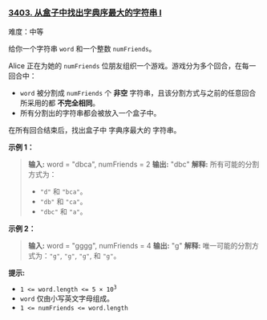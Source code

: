 ### [3403\. 从盒子中找出字典序最大的字符串 I](https://leetcode.cn/problems/find-the-lexicographically-largest-string-from-the-box-i/)

难度：中等

给你一个字符串 `word` 和一个整数 `numFriends`。

Alice 正在为她的 `numFriends` 位朋友组织一个游戏。游戏分为多个回合，在每一回合中：

- `word` 被分割成 `numFriends` 个 **非空** 字符串，且该分割方式与之前的任意回合所采用的都 **不完全相同**。
- 所有分割出的字符串都会被放入一个盒子中。

在所有回合结束后，找出盒子中 字典序最大的 字符串。

**示例 1：**

> **输入:** word = "dbca", numFriends = 2
> **输出:** "dbc"
> **解释:**
> 所有可能的分割方式为：
>
> - `"d"` 和 `"bca"`。
> - `"db"` 和 `"ca"`。
> - `"dbc"` 和 `"a"`。

**示例 2：**

> **输入:** word = "gggg", numFriends = 4
> **输出:** "g"
> **解释:**
> 唯一可能的分割方式为：`"g"`, `"g"`, `"g"`, 和 `"g"`。

**提示:**

- <code>1 <= word.length <= 5 &times; 10<sup>3</sup></code>
- `word` 仅由小写英文字母组成。
- `1 <= numFriends <= word.length`
